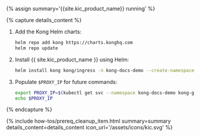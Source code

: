 {% assign summary='{{site.kic_product_name}} running' %}

{% capture details_content %}

1. Add the Kong Helm charts:

    ```bash
    helm repo add kong https://charts.konghq.com
    helm repo update
    ```

1. Install {{ site.kic_product_name }} using Helm:

    ```bash
    helm install kong kong/ingress -n kong-docs-demo --create-namespace
    ```

1. Populate `$PROXY_IP` for future commands:

    ```bash
    export PROXY_IP=$(kubectl get svc --namespace kong-docs-demo kong-gateway-proxy -o jsonpath='{.status.loadBalancer.ingress[0].ip}')
    echo $PROXY_IP
    ```

{% endcapture %}

{% include how-tos/prereq_cleanup_item.html summary=summary details_content=details_content icon_url='/assets/icons/kic.svg' %}
